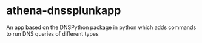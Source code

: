 # athena-dnssplunkapp
An app based on the DNSPython package in python which adds commands to run DNS queries of different types
